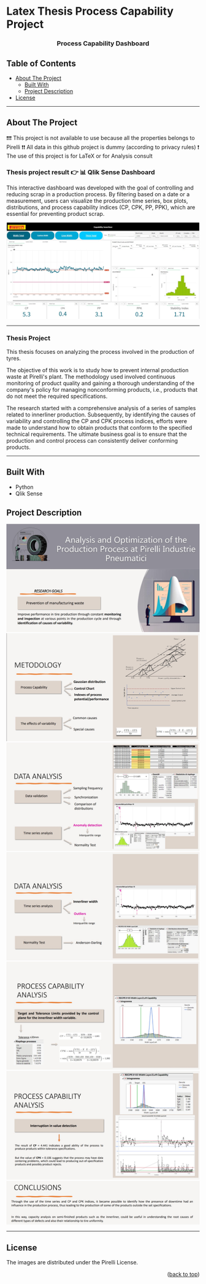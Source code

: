 # Latex Thesis Process Capability Project

<p align="center">
  <h3 align="center">Process Capability Dashboard</h3>
</p>

## Table of Contents

- [About The Project](#about-the-project)
  - [Built With](#built-with)
  - [Project Description](#project-description)
- [License](#license)

---

## About The Project

❗❗❗ This project is not available to use because all the properties belongs to Pirelli
❗❗ All data in this github project is dummy (according to privacy rules) 
❗ The use of this project is for LaTeX or for Analysis consult

### Thesis project result 👉 📊 Qlik Sense Dashboard
This interactive dashboard was developed with the goal of controlling and reducing scrap in a production process. By filtering based on a date or a measurement, users can visualize the production time series, box plots, distributions, and process capability indices (CP, CPK, PP, PPK), which are essential for preventing product scrap.

![logo1](./img/logo2.jpg)

---

### Thesis Project
This thesis focuses on analyzing the process involved in the production of tyres.

The objective of this work is to study how to prevent internal production waste at Pirelli's plant. 
The methodology used involved continuous monitoring of product quality and gaining a thorough understanding of the company's policy for managing nonconforming products, i.e., products that do not meet the required specifications. 

The research started with a comprehensive analysis of a series of samples related to innerliner production. Subsequently, by identifying the causes of variability and controlling the CP and CPK process indices, efforts were made to understand how to obtain products that conform to the specified technical requirements. The ultimate business goal is to ensure that the production and control process can consistently deliver conforming products.

---

## Built With

* Python
* Qlik Sense

## Project Description

![1](./img/1.jpg)
![2](./img/2.jpg)
![3](./img/3.jpg)
![4](./img/4.jpg)
![5](./img/5.jpg)
![6](./img/6.jpg)
![7](./img/7.jpg)


---

## License

The images are distributed under the Pirelli License.

<p align="right">(<a href="#readme-top">back to top</a>)</p>
